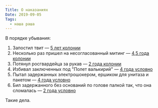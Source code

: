 ```yaml
---
Title: О наказаниях
Date: 2019-09-05
Tags:
  - наша раша
---
```


В порядке убывания:

1. Запостил твит — [5 лет колонии](https://zona.media/news/2019/09/03/prigovor)
2. Несколько раз пришел на несогласованный митинг — [4,5 года колонии](https://zona.media/news/2019/09/05/ktv)
3. Потянул росгвардейца за рукав — [2 года колонии](https://zona.media/online/2019/09/03/beglets)
4. Избивал заключенных под "Полет валькирий" — [4 года условно](https://zona.media/news/2019/06/20/polet_valkirij)
5. Пытал задержанных электрошокером, ершиком для унитаза и пакетом — [4 года условно](https://zona.media/news/2019/09/03/3)
6. Бил задержанного без оснований по голове палкой так, что она сломалась — [2 года условно](https://zona.media/news/2019/08/08/ex_uchastkovyu_uslovno)

Такие дела.

